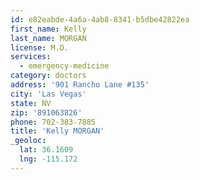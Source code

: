 ```yaml
---
id: e82eabde-4a6a-4ab8-8341-b5dbe42822ea
first_name: Kelly
last_name: MORGAN
license: M.D.
services:
  - emergency-medicine
category: doctors
address: '901 Rancho Lane #135'
city: 'Las Vegas'
state: NV
zip: '891063826'
phone: 702-383-7885
title: 'Kelly MORGAN'
_geoloc:
  lat: 36.1609
  lng: -115.172
---
```

